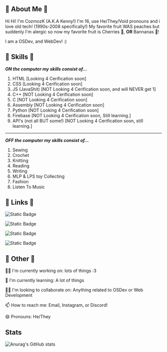 
## 🚀 About Me 🚀

Hi Hi! I'm CozmozK (A.K.A Kenny!) I'm 16, use He/They/Void pronouns and i love old tech! (1990s-2008 specifically!) My favorite fruit WAS peaches but suddenly I'm alergic so now my favorite fruit is Cherries 🍒, **OR** Bannanas 🍌!

I am a OSDev, and WebDev! :)
## 💾 Skills 💾

***ON the computer my skills consist of...***

1. HTML [Looking 4 Cerification soon]
2. CSS [Looking 4 Cerification soon]
3. JS (JavaShit) [NOT Looking 4 Cerification soon, and will NEVER get 1]
4. C++ [NOT Looking 4 Cerification soon]
5. C [NOT Looking 4 Cerification soon]
6. Assembly [NOT Looking 4 Cerification soon]
7. Python [NOT Looking 4 Cerification soon]
8. Firebase [NOT Looking 4 Cerification soon, Still learning.]
9. API's (not all BUT some!) [NOT Looking 4 Cerification soon, still learning.]


---

***OFF the computer my skills consist of...***

1. Sewing
2. Crochet
3. Knitting
4. Reading
5. Writing
6. MLP & LPS toy Collecting
7. Fashion
8. Listen To Music
## 🔗 Links 🔗

![Static Badge](https://img.shields.io/badge/Main%20Channel%20-%20CozmozK%20-%20blue?style=for-the-badge&link=https%3A%2F%2Fwww.youtube.com%2F%40CozmozK)


![Static Badge](https://img.shields.io/badge/Second_Channel-%20CozmozK_Crafts%20-%20blue?style=for-the-badge&link=https%3A%2F%2Fwww.youtube.com%2F%40CozmozKCrafts)


![Static Badge](https://img.shields.io/badge/Twitter%20-%20CozmozK%20-%20black?style=for-the-badge&link=https%3A%2F%2Fx.com%2Fcozmozk)


![Static Badge](https://img.shields.io/badge/GitHub%20-%20SillyKenny%20-%20navy?style=for-the-badge&link=https%3A%2F%2Fgithub.com%2FSillyKenny)



## 🔔 Other 🔔
👩‍💻 I'm currently working on: lots of things :3

🧠 I'm currently learning: A lot of things

👯‍♀️ I'm looking to collaborate on: Anything related to OSDev or Web Development

📫 How to reach me: Email, Instagram, or Discord!

😄 Pronouns: He/They

## Stats

![Anurag's GitHub stats](https://github-readme-stats.vercel.app/api?username=sillykenny&show_icons=true&theme=merko)
